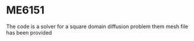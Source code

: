 # ME6151

The code is a solver for a square domain diffusion problem
them mesh file has been provided
